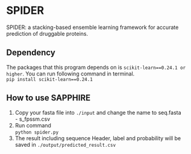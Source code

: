# SPIDER
SPIDER: a stacking-based ensemble learning framework for accurate prediction of druggable proteins.

## Dependency
The packages that this program depends on is 
`scikit-learn==0.24.1 or higher`. You can run following command in terminal.<br>
`pip install scikit-learn==0.24.1`

## How to use SAPPHIRE
1. Copy your fasta file into `./input` and change the name to seq.fasta<br>  - s_fpssm.csv 
2. Run command<br>
`python spider.py`
3. The result including sequence Header, label and probability will be saved in `./output/predicted_result.csv`
